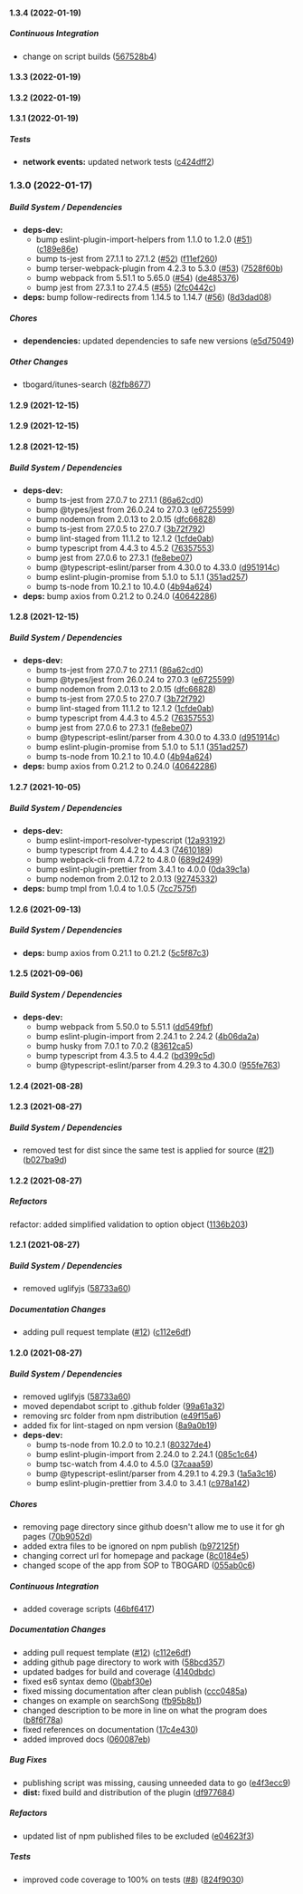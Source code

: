 #### 1.3.4 (2022-01-19)

##### Continuous Integration

*  change on script builds ([567528b4](https://github.com/tbogard/itunes-search/commit/567528b49b86aa1b006d297254fe1462d206884a))

#### 1.3.3 (2022-01-19)

#### 1.3.2 (2022-01-19)

#### 1.3.1 (2022-01-19)

##### Tests

* **network events:**  updated network tests ([c424dff2](https://github.com/tbogard/itunes-search/commit/c424dff2941e21062d120bb2a1125fb74c723827))

### 1.3.0 (2022-01-17)

##### Build System / Dependencies

* **deps-dev:**
  *  bump eslint-plugin-import-helpers from 1.1.0 to 1.2.0 ([#51](https://github.com/tbogard/itunes-search/pull/51)) ([c189e86e](https://github.com/tbogard/itunes-search/commit/c189e86ee17237237a3fc4e7d566ad25735c8b61))
  *  bump ts-jest from 27.1.1 to 27.1.2 ([#52](https://github.com/tbogard/itunes-search/pull/52)) ([f11ef260](https://github.com/tbogard/itunes-search/commit/f11ef260d8f3b5f9ae94241bc58d2ce32393fb0d))
  *  bump terser-webpack-plugin from 4.2.3 to 5.3.0 ([#53](https://github.com/tbogard/itunes-search/pull/53)) ([7528f60b](https://github.com/tbogard/itunes-search/commit/7528f60bf458e472dd5aed86b0897405770e0874))
  *  bump webpack from 5.51.1 to 5.65.0 ([#54](https://github.com/tbogard/itunes-search/pull/54)) ([de485376](https://github.com/tbogard/itunes-search/commit/de485376cefbe586fe79e4ec0819c96611973eb4))
  *  bump jest from 27.3.1 to 27.4.5 ([#55](https://github.com/tbogard/itunes-search/pull/55)) ([2fc0442c](https://github.com/tbogard/itunes-search/commit/2fc0442ceffe73e9c7e32abc2176083331dd5a3d))
* **deps:**  bump follow-redirects from 1.14.5 to 1.14.7 ([#56](https://github.com/tbogard/itunes-search/pull/56)) ([8d3dad08](https://github.com/tbogard/itunes-search/commit/8d3dad084e37251a7aa420cc8cf499c4a44d6404))

##### Chores

* **dependencies:**  updated dependencies to safe new versions ([e5d75049](https://github.com/tbogard/itunes-search/commit/e5d750496f084dd1858a3969cf8de8ec6977704b))

##### Other Changes

* tbogard/itunes-search ([82fb8677](https://github.com/tbogard/itunes-search/commit/82fb86779127f32eaa33bfc3f10902382bec2524))

#### 1.2.9 (2021-12-15)

#### 1.2.9 (2021-12-15)

#### 1.2.8 (2021-12-15)

##### Build System / Dependencies

* **deps-dev:**
  *  bump ts-jest from 27.0.7 to 27.1.1 ([86a62cd0](https://github.com/tbogard/itunes-search/commit/86a62cd0bcaadf4fbd2144888d8249cb97f69576))
  *  bump @types/jest from 26.0.24 to 27.0.3 ([e6725599](https://github.com/tbogard/itunes-search/commit/e6725599aea37c3181c3139aa58dd1e07727e8b2))
  *  bump nodemon from 2.0.13 to 2.0.15 ([dfc66828](https://github.com/tbogard/itunes-search/commit/dfc668282628f33419abae4cd313886c54b37f0e))
  *  bump ts-jest from 27.0.5 to 27.0.7 ([3b72f792](https://github.com/tbogard/itunes-search/commit/3b72f7927c6e382c93f834860f4da08dbdd045bf))
  *  bump lint-staged from 11.1.2 to 12.1.2 ([1cfde0ab](https://github.com/tbogard/itunes-search/commit/1cfde0ab31223821953c7a0a29c96d8975cce19e))
  *  bump typescript from 4.4.3 to 4.5.2 ([76357553](https://github.com/tbogard/itunes-search/commit/76357553ae91016f49db1ea4fadc9969fbab4318))
  *  bump jest from 27.0.6 to 27.3.1 ([fe8ebe07](https://github.com/tbogard/itunes-search/commit/fe8ebe0734dd8354bfa48acffdc853327f992500))
  *  bump @typescript-eslint/parser from 4.30.0 to 4.33.0 ([d951914c](https://github.com/tbogard/itunes-search/commit/d951914c5d6c9688285d50a5f3cb606485368793))
  *  bump eslint-plugin-promise from 5.1.0 to 5.1.1 ([351ad257](https://github.com/tbogard/itunes-search/commit/351ad25784c4c4d29b1276e95fd31afeabc5ae98))
  *  bump ts-node from 10.2.1 to 10.4.0 ([4b94a624](https://github.com/tbogard/itunes-search/commit/4b94a62441ef82170e2c58a1069915e56fdb5bcd))
* **deps:**  bump axios from 0.21.2 to 0.24.0 ([40642286](https://github.com/tbogard/itunes-search/commit/40642286f9cdb2580dcb13eef7513116b119d186))

#### 1.2.8 (2021-12-15)

##### Build System / Dependencies

* **deps-dev:**
  *  bump ts-jest from 27.0.7 to 27.1.1 ([86a62cd0](https://github.com/tbogard/itunes-search/commit/86a62cd0bcaadf4fbd2144888d8249cb97f69576))
  *  bump @types/jest from 26.0.24 to 27.0.3 ([e6725599](https://github.com/tbogard/itunes-search/commit/e6725599aea37c3181c3139aa58dd1e07727e8b2))
  *  bump nodemon from 2.0.13 to 2.0.15 ([dfc66828](https://github.com/tbogard/itunes-search/commit/dfc668282628f33419abae4cd313886c54b37f0e))
  *  bump ts-jest from 27.0.5 to 27.0.7 ([3b72f792](https://github.com/tbogard/itunes-search/commit/3b72f7927c6e382c93f834860f4da08dbdd045bf))
  *  bump lint-staged from 11.1.2 to 12.1.2 ([1cfde0ab](https://github.com/tbogard/itunes-search/commit/1cfde0ab31223821953c7a0a29c96d8975cce19e))
  *  bump typescript from 4.4.3 to 4.5.2 ([76357553](https://github.com/tbogard/itunes-search/commit/76357553ae91016f49db1ea4fadc9969fbab4318))
  *  bump jest from 27.0.6 to 27.3.1 ([fe8ebe07](https://github.com/tbogard/itunes-search/commit/fe8ebe0734dd8354bfa48acffdc853327f992500))
  *  bump @typescript-eslint/parser from 4.30.0 to 4.33.0 ([d951914c](https://github.com/tbogard/itunes-search/commit/d951914c5d6c9688285d50a5f3cb606485368793))
  *  bump eslint-plugin-promise from 5.1.0 to 5.1.1 ([351ad257](https://github.com/tbogard/itunes-search/commit/351ad25784c4c4d29b1276e95fd31afeabc5ae98))
  *  bump ts-node from 10.2.1 to 10.4.0 ([4b94a624](https://github.com/tbogard/itunes-search/commit/4b94a62441ef82170e2c58a1069915e56fdb5bcd))
* **deps:**  bump axios from 0.21.2 to 0.24.0 ([40642286](https://github.com/tbogard/itunes-search/commit/40642286f9cdb2580dcb13eef7513116b119d186))

#### 1.2.7 (2021-10-05)

##### Build System / Dependencies

* **deps-dev:**
  *  bump eslint-import-resolver-typescript ([12a93192](https://github.com/tbogard/itunes-search/commit/12a9319241075c43b94e204773453d23188190b3))
  *  bump typescript from 4.4.2 to 4.4.3 ([74610189](https://github.com/tbogard/itunes-search/commit/74610189970e6824597da1c75162fc2f8ed5556d))
  *  bump webpack-cli from 4.7.2 to 4.8.0 ([689d2499](https://github.com/tbogard/itunes-search/commit/689d2499ad48170d5771decce4e55763daf3a548))
  *  bump eslint-plugin-prettier from 3.4.1 to 4.0.0 ([0da39c1a](https://github.com/tbogard/itunes-search/commit/0da39c1a0b19473f539868a74472e39b048ab48b))
  *  bump nodemon from 2.0.12 to 2.0.13 ([92745332](https://github.com/tbogard/itunes-search/commit/9274533252dd19e48d1461c4c43db0281ecefe50))
* **deps:**  bump tmpl from 1.0.4 to 1.0.5 ([7cc7575f](https://github.com/tbogard/itunes-search/commit/7cc7575fcf73dc50a9a3ddc3fbe618a580df5a32))

#### 1.2.6 (2021-09-13)

##### Build System / Dependencies

* **deps:**  bump axios from 0.21.1 to 0.21.2 ([5c5f87c3](https://github.com/tbogard/itunes-search/commit/5c5f87c391f16b31480711d3c4d3a159c695cefd))

#### 1.2.5 (2021-09-06)

##### Build System / Dependencies

* **deps-dev:**
  *  bump webpack from 5.50.0 to 5.51.1 ([dd549fbf](https://github.com/tbogard/itunes-search/commit/dd549fbfc44b6cacb64f4ebb70f7021783f58ebd))
  *  bump eslint-plugin-import from 2.24.1 to 2.24.2 ([4b06da2a](https://github.com/tbogard/itunes-search/commit/4b06da2a462acc0a031c27eaf7ed1f8b0516a2e5))
  *  bump husky from 7.0.1 to 7.0.2 ([83612ca5](https://github.com/tbogard/itunes-search/commit/83612ca5bbfb50a91934049ff628bbfda13bb85b))
  *  bump typescript from 4.3.5 to 4.4.2 ([bd399c5d](https://github.com/tbogard/itunes-search/commit/bd399c5dc7f46566861ed472ca024e90735231a0))
  *  bump @typescript-eslint/parser from 4.29.3 to 4.30.0 ([955fe763](https://github.com/tbogard/itunes-search/commit/955fe76311e7cca3dd987f501060ca25f5dd31ff))

#### 1.2.4 (2021-08-28)

#### 1.2.3 (2021-08-27)

##### Build System / Dependencies

*  removed test for dist since the same test is applied for source ([#21](https://github.com/tbogard/itunes-search/pull/21)) ([b027ba9d](https://github.com/tbogard/itunes-search/commit/b027ba9d212af1e2c176990bd0e86e2df5f62e83))

#### 1.2.2 (2021-08-27)

##### Refactors

refactor: added simplified validation to option object ([1136b203](https://github.com/tbogard/itunes-search/commit/1136b20379da54d160592d08f784bb3cf7957426))

#### 1.2.1 (2021-08-27)

##### Build System / Dependencies

- removed uglifyjs ([58733a60](https://github.com/tbogard/itunes-search/commit/58733a609cddc4c2979964e4952f90fa1af0b442))

##### Documentation Changes

- adding pull request template ([#12](https://github.com/tbogard/itunes-search/pull/12)) ([c112e6df](https://github.com/tbogard/itunes-search/commit/c112e6df61880cbbc9da6a2bea11ef3243ddac58))

#### 1.2.0 (2021-08-27)

##### Build System / Dependencies

- removed uglifyjs ([58733a60](https://github.com/tbogard/itunes-search/commit/58733a609cddc4c2979964e4952f90fa1af0b442))
- moved dependabot script to .github folder ([99a61a32](https://github.com/tbogard/itunes-search/commit/99a61a32efbc6798901f4cd764e7d92b633525d8))
- removing src folder from npm distribution ([e49f15a6](https://github.com/tbogard/itunes-search/commit/e49f15a6e9e4dee7afe437ce48d58bc9c667177b))
- added fix for lint-staged on npm version ([8a9a0b19](https://github.com/tbogard/itunes-search/commit/8a9a0b1991e20db2fcf91ddb5f4a4be2c9bedf34))
- **deps-dev:**
  - bump ts-node from 10.2.0 to 10.2.1 ([80327de4](https://github.com/tbogard/itunes-search/commit/80327de4bc17584c0d5c61becc71a24c08d7710d))
  - bump eslint-plugin-import from 2.24.0 to 2.24.1 ([085c1c64](https://github.com/tbogard/itunes-search/commit/085c1c64723c5850a669b0bfa69ebd9913405bf0))
  - bump tsc-watch from 4.4.0 to 4.5.0 ([37caaa59](https://github.com/tbogard/itunes-search/commit/37caaa59895666e733f7690590cae49d38364c1a))
  - bump @typescript-eslint/parser from 4.29.1 to 4.29.3 ([1a5a3c16](https://github.com/tbogard/itunes-search/commit/1a5a3c16a1e14ad5c3ead62dd38511a7bf1da208))
  - bump eslint-plugin-prettier from 3.4.0 to 3.4.1 ([c978a142](https://github.com/tbogard/itunes-search/commit/c978a142ec5cdd1735ab48f425bfc0ad5c5a1f3b))

##### Chores

- removing page directory since github doesn't allow me to use it for gh pages ([70b9052d](https://github.com/tbogard/itunes-search/commit/70b9052d5824af9b479b50905f342ce12b865c6a))
- added extra files to be ignored on npm publish ([b972125f](https://github.com/tbogard/itunes-search/commit/b972125f911a2ff1e1c4f473d6cc1648f6ee2df1))
- changing correct url for homepage and package ([8c0184e5](https://github.com/tbogard/itunes-search/commit/8c0184e576e23a3f6763dd7ac3e478eac47eb0be))
- changed scope of the app from SOP to TBOGARD ([055ab0c6](https://github.com/tbogard/itunes-search/commit/055ab0c694859b761a3f9e1aa2d67d39a198a6b3))

##### Continuous Integration

- added coverage scripts ([46bf6417](https://github.com/tbogard/itunes-search/commit/46bf64176ab3a69c7ed4d21fa3eae0720ee8e50a))

##### Documentation Changes

- adding pull request template ([#12](https://github.com/tbogard/itunes-search/pull/12)) ([c112e6df](https://github.com/tbogard/itunes-search/commit/c112e6df61880cbbc9da6a2bea11ef3243ddac58))
- adding github page directory to work with ([58bcd357](https://github.com/tbogard/itunes-search/commit/58bcd35701d0939435f6d3d8c651f6a85fb45ad3))
- updated badges for build and coverage ([4140dbdc](https://github.com/tbogard/itunes-search/commit/4140dbdc64a8cd9e5f7e55f43379937f7a78977d))
- fixed es6 syntax demo ([0babf30e](https://github.com/tbogard/itunes-search/commit/0babf30e4c83ca5035c3d0cce253ef47f72a1c6d))
- fixed missing documentation after clean publish ([ccc0485a](https://github.com/tbogard/itunes-search/commit/ccc0485a00987890e687101d837d7fe208202db2))
- changes on example on searchSong ([fb95b8b1](https://github.com/tbogard/itunes-search/commit/fb95b8b1e215b23edada1598ef49c362eaff8466))
- changed description to be more in line on what the program does ([b8f6f78a](https://github.com/tbogard/itunes-search/commit/b8f6f78a581cf0edee91709953e4e438f751ab10))
- fixed references on documentation ([17c4e430](https://github.com/tbogard/itunes-search/commit/17c4e4302f8065fa2ee91407cdf516996b5bcdf2))
- added improved docs ([060087eb](https://github.com/tbogard/itunes-search/commit/060087eb514e4683929ae511d02f2ded2c4250fd))

##### Bug Fixes

- publishing script was missing, causing unneeded data to go ([e4f3ecc9](https://github.com/tbogard/itunes-search/commit/e4f3ecc94c385546885bba861f33db3677f9d573))
- **dist:** fixed build and distribution of the plugin ([df977684](https://github.com/tbogard/itunes-search/commit/df977684cd19593b2ed557d03b2fec3e5e21df68))

##### Refactors

- updated list of npm published files to be excluded ([e04623f3](https://github.com/tbogard/itunes-search/commit/e04623f3e016a986326929786c06b52045065d97))

##### Tests

- improved code coverage to 100% on tests ([#8](https://github.com/tbogard/itunes-search/pull/8)) ([824f9030](https://github.com/tbogard/itunes-search/commit/824f90304646ec7ba76c67fcf3184160760a0f20))
